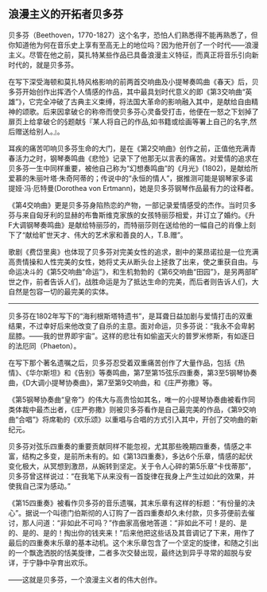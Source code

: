 ## 浪漫主义的开拓者贝多芬

贝多芬（Beethoven，1770-1827）这个名字，恐怕人们熟悉得不能再熟悉了，但你知道他为何在音乐史上享有至高无上的地位吗？因为他开创了一个时代——浪漫主义。尽管在他之前，莫扎特某些作品已具备浪漫主义特征，而真正将音乐引向新时代的，就是贝多芬。

在写下深受海顿和莫扎特风格影响的前两首交响曲及小提琴奏鸣曲《春天》后，贝多芬开始创作出挥洒个人情感的作品，其中最具划时代意义的即《第3交响曲“英雄”》，它完全冲破了古典主义束缚，将法国大革命的影响融入其中，是献给自由精神的颂歌。后来因拿破仑的称帝而使贝多芬心灵备受打击，他便在一怒之下划掉了扉页上给拿破仑的<span class="tooltip">§题献§<span class="tooltiptext">『某人将自己的作品,如书籍或绘画等署上自己的名字,然后赠送给别人。』</span></span>。

耳疾的痛苦叩响贝多芬生命的大门，是在《第2交响曲》创作之前，正值他充满青春活力之时，钢琴奏鸣曲《悲怆》记录下了他那无以言表的痛苦。对爱情的追求在贝多芬一生中同样重要，被他自己称为“幻想奏鸣曲”的《月光》(1802)，是献给所爱慕的朱丽叶塔·朱奇阿蒂的；传说中的“永恒的情人”，据推测可能是钢琴家多诺提娅·冯·厄特曼(Dorothea von Ertmann)，她是贝多芬钢琴作品最有力的诠释者。

《第4交响曲》更是贝多芬身陷热恋的产物，一部记录爱情感受的杰作。当时贝多芬与来自匈牙利的显赫的布鲁斯维克家族的女孩特丽莎相爱，并订立了婚约。《升F大调钢琴奏鸣曲》是献给特丽莎的，而特丽莎则在送给他的一幅自己的肖像上刻下了“献给旷世天才、伟大的艺术家和善良的人，T.B.赠”。

歌剧《费岱里奥》也体现了贝多芬对完美女性的追求，剧中的莱昂诺拉是一位充满高贵情操和人性完美的女性，她将丈夫从断头台上拯救了出来，使之重获自由。与命运决斗的《第5交响曲“命运”》，和生机勃勃的《第6交响曲“田园”》，是另两部旷世之作，前者告诉人们，战胜命运是为了抵达生命的完美，而后者则告诉人们，大自然是包容一切的最完美的实体。

---

贝多芬在1802年写下的“海利根斯塔特遗书”，是耳聋日益加剧与爱情打击的双重结果，不过幸好后来他改变了自杀的主意。面对命运，贝多芬说：“我永不会卑躬屈膝。——我的世界即宇宙”。这样的悲壮有如偷盗天火的普罗米修斯，有如逐日的法厄同（Phaeton）。

在写下那个著名遗嘱之后，贝多芬忍受着双重痛苦创作了大量作品，包括《热情》、《华尔斯坦》和《告别》等奏鸣曲，第7至第15弦乐四重奏，第3至5钢琴协奏曲，《D大调小提琴协奏曲》，第7至第9交响曲，和《庄严弥撒》等。

《第5钢琴协奏曲“皇帝”》的伟大与高贵恰如其名，唯一的小提琴协奏曲被看作同类体裁中最杰出者，《庄严弥撒》则被贝多芬看作是自己最完美的作品，《第9交响曲“合唱”》将席勒的《欢乐颂》以重唱与合唱的方式引入其中，开创了交响曲的新纪元。

贝多芬对弦乐四重奏的重要贡献同样不能忽视，尤其那些晚期四重奏，情感之丰富，结构之多变，是前所未有的。如《第13四重奏》，多达6个乐章，情感的起伏变化极大，从冥想到激昂，从婉转到坚定。关于令人心碎的第5乐章“卡伐蒂那”，贝多芬曾这样说过：“在我笔下从来没有一首旋律在我身上产生过如此的效果，并使我自己深为感动。”

《第15四重奏》被看作贝多芬的音乐遗嘱，其末乐章有这样的标题：“有份量的决心”。据说一个叫德门伯斯彻的人订购了一首四重奏却久未付款，贝多芬便前去催讨，那人问道：“非如此不可吗？”作曲家高傲地答道：“非如此不可！是的、是的、是的、是的！掏出你的钱夹来！”后来他把这些话及其音调记了下来，用作了最后的四重奏末乐章的基本动机。这个末乐章包含了一个坚定的旋律，和随之引出的一个飘逸洒脱的恬美旋律，二者多次交替出现，最终达到异乎寻常的超脱与安详，于宁静中孕育出欢乐。

——这就是贝多芬，一个浪漫主义者的伟大创作。